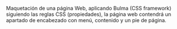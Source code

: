 Maquetación de una página Web, aplicando Bulma (CSS framework) siguiendo las reglas CSS (propiedades), la página web contendrá un apartado de encabezado con menú, contenido y un pie de página.
